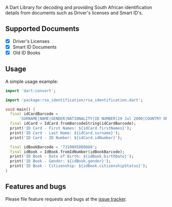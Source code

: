 A Dart Library for decoding and providing South African identification details from documents
such as Driver's licenses and Smart ID's.

## Supported Documents
* [x] Driver's Licenses
* [x] Smart ID Documents
* [x] Old ID Books

## Usage

A simple usage example:

```dart
import 'dart:convert';

import 'package:rsa_identification/rsa_identification.dart';

void main() {
  final idCardBarcode =
      'SURNAME|NAME|GENDER|NATIONALITY|ID NUMBER|29 Jul 2000|COUNTRY OF BIRTH|CITIZENSHIP STATUS|26 Jan 2017|23370|SMART ID NUMBER|1234567890123456789012345678901234567890123456789012345678901234567890123456789012345678901234567890';
  final idCard = IdCard.fromBarcodeString(idCardBarcode);
  print('ID Card - First Names: ${idCard.firstNames}');
  print('ID Card - Last Name: ${idCard.surname}');
  print('ID Card - ID Number: ${idCard.idNumber}');

  final idBookBarcode = '7310095800088';
  final idBook = IdBook.fromIdNumber(idBookBarcode);
  print('ID Book - Date of Birth: ${idBook.birthDate}');
  print('ID Book - Gender: ${idBook.gender}');
  print('ID Book - Citizenship: ${idBook.citizenshipStatus}');
}
```

## Features and bugs

Please file feature requests and bugs at the [issue tracker](https://github.com/marcus-bornman/rsa_identification/issues).